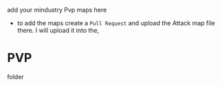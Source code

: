 add your mindustry Pvp maps here
- to add the maps create a ```Pull Request``` and upload the Attack map file there.
I will upload it into the,
# PVP
folder
